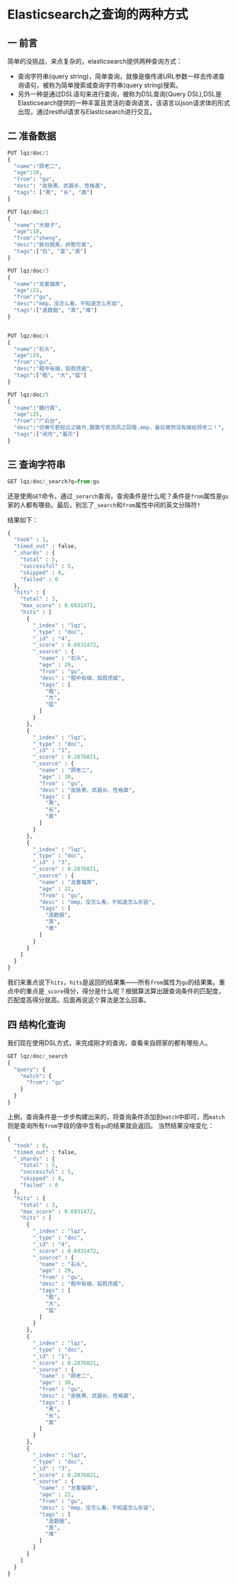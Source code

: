 #  Elasticsearch之查询的两种方式

## 一 前言

简单的没挑战，来点复杂的，elasticsearch提供两种查询方式：

- 查询字符串(query string)，简单查询，就像是像传递URL参数一样去传递查询语句，被称为简单搜索或查询字符串(query string)搜索。
- 另外一种是通过DSL语句来进行查询，被称为DSL查询(Query DSL),DSL是Elasticsearch提供的一种丰富且灵活的查询语言，该语言以json请求体的形式出现，通过restful请求与Elasticsearch进行交互。

## 二 准备数据

```python
PUT lqz/doc/1
{
  "name":"顾老二",
  "age":30,
  "from": "gu",
  "desc": "皮肤黑、武器长、性格直",
  "tags": ["黑", "长", "直"]
}

PUT lqz/doc/2
{
  "name":"大娘子",
  "age":18,
  "from":"sheng",
  "desc":"肤白貌美，娇憨可爱",
  "tags":["白", "富","美"]
}

PUT lqz/doc/3
{
  "name":"龙套偏房",
  "age":22,
  "from":"gu",
  "desc":"mmp，没怎么看，不知道怎么形容",
  "tags":["造数据", "真","难"]
}


PUT lqz/doc/4
{
  "name":"石头",
  "age":29,
  "from":"gu",
  "desc":"粗中有细，狐假虎威",
  "tags":["粗", "大","猛"]
}

PUT lqz/doc/5
{
  "name":"魏行首",
  "age":25,
  "from":"广云台",
  "desc":"仿佛兮若轻云之蔽月,飘飘兮若流风之回雪,mmp，最后竟然没有嫁给顾老二！",
  "tags":["闭月","羞花"]
}
```

## 三 查询字符串

```python
GET lqz/doc/_search?q=from:gu
```

还是使用`GET`命令，通过`_serarch`查询，查询条件是什么呢？条件是`from`属性是`gu`家的人都有哪些。最后，别忘了`_search`和`from`属性中间的英文分隔符`?`

结果如下：

```python
{
  "took" : 1,
  "timed_out" : false,
  "_shards" : {
    "total" : 5,
    "successful" : 5,
    "skipped" : 0,
    "failed" : 0
  },
  "hits" : {
    "total" : 3,
    "max_score" : 0.6931472,
    "hits" : [
      {
        "_index" : "lqz",
        "_type" : "doc",
        "_id" : "4",
        "_score" : 0.6931472,
        "_source" : {
          "name" : "石头",
          "age" : 29,
          "from" : "gu",
          "desc" : "粗中有细，狐假虎威",
          "tags" : [
            "粗",
            "大",
            "猛"
          ]
        }
      },
      {
        "_index" : "lqz",
        "_type" : "doc",
        "_id" : "1",
        "_score" : 0.2876821,
        "_source" : {
          "name" : "顾老二",
          "age" : 30,
          "from" : "gu",
          "desc" : "皮肤黑、武器长、性格直",
          "tags" : [
            "黑",
            "长",
            "直"
          ]
        }
      },
      {
        "_index" : "lqz",
        "_type" : "doc",
        "_id" : "3",
        "_score" : 0.2876821,
        "_source" : {
          "name" : "龙套偏房",
          "age" : 22,
          "from" : "gu",
          "desc" : "mmp，没怎么看，不知道怎么形容",
          "tags" : [
            "造数据",
            "真",
            "难"
          ]
        }
      }
    ]
  }
}
```

我们来重点说下`hits`，`hits`是返回的结果集——所有`from`属性为`gu`的结果集。重点中的重点是`_score`得分，得分是什么呢？根据算法算出跟查询条件的匹配度，匹配度高得分就高。后面再说这个算法是怎么回事。

## 四 结构化查询

我们现在使用DSL方式，来完成刚才的查询，查看来自顾家的都有哪些人。

```python
GET lqz/doc/_search
{
  "query": {
    "match": {
      "from": "gu"
    }
  }
}
```

上例，查询条件是一步步构建出来的，将查询条件添加到`match`中即可，而`match`则是查询所有`from`字段的值中含有`gu`的结果就会返回。
 当然结果没啥变化：

```python
{
  "took" : 0,
  "timed_out" : false,
  "_shards" : {
    "total" : 5,
    "successful" : 5,
    "skipped" : 0,
    "failed" : 0
  },
  "hits" : {
    "total" : 3,
    "max_score" : 0.6931472,
    "hits" : [
      {
        "_index" : "lqz",
        "_type" : "doc",
        "_id" : "4",
        "_score" : 0.6931472,
        "_source" : {
          "name" : "石头",
          "age" : 29,
          "from" : "gu",
          "desc" : "粗中有细，狐假虎威",
          "tags" : [
            "粗",
            "大",
            "猛"
          ]
        }
      },
      {
        "_index" : "lqz",
        "_type" : "doc",
        "_id" : "1",
        "_score" : 0.2876821,
        "_source" : {
          "name" : "顾老二",
          "age" : 30,
          "from" : "gu",
          "desc" : "皮肤黑、武器长、性格直",
          "tags" : [
            "黑",
            "长",
            "直"
          ]
        }
      },
      {
        "_index" : "lqz",
        "_type" : "doc",
        "_id" : "3",
        "_score" : 0.2876821,
        "_source" : {
          "name" : "龙套偏房",
          "age" : 22,
          "from" : "gu",
          "desc" : "mmp，没怎么看，不知道怎么形容",
          "tags" : [
            "造数据",
            "真",
            "难"
          ]
        }
      }
    ]
  }
}
```

